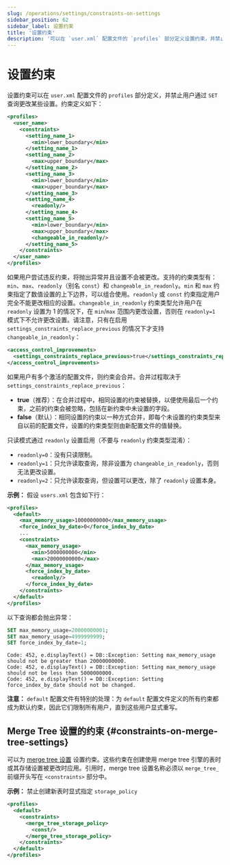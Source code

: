 ```yaml
---
slug: /operations/settings/constraints-on-settings
sidebar_position: 62
sidebar_label: 设置约束
title: '设置约束'
description: '可以在 `user.xml` 配置文件的 `profiles` 部分定义设置约束，并禁止用户通过 `SET` 查询更改某些设置。'
---
```



# 设置约束

设置约束可以在 `user.xml` 配置文件的 `profiles` 部分定义，并禁止用户通过 `SET` 查询更改某些设置。约束定义如下：

``` xml
<profiles>
  <user_name>
    <constraints>
      <setting_name_1>
        <min>lower_boundary</min>
      </setting_name_1>
      <setting_name_2>
        <max>upper_boundary</max>
      </setting_name_2>
      <setting_name_3>
        <min>lower_boundary</min>
        <max>upper_boundary</max>
      </setting_name_3>
      <setting_name_4>
        <readonly/>
      </setting_name_4>
      <setting_name_5>
        <min>lower_boundary</min>
        <max>upper_boundary</max>
        <changeable_in_readonly/>
      </setting_name_5>
    </constraints>
  </user_name>
</profiles>
```

如果用户尝试违反约束，将抛出异常并且设置不会被更改。支持的约束类型有：`min`、`max`、`readonly`（别名 `const`）和 `changeable_in_readonly`。`min` 和 `max` 约束指定了数值设置的上下边界，可以组合使用。`readonly` 或 `const` 约束指定用户完全不能更改相应的设置。`changeable_in_readonly` 约束类型允许用户在 `readonly` 设置为 1 的情况下，在 `min`/`max` 范围内更改设置，否则在 `readonly=1` 模式下不允许更改设置。请注意，只有在启用 `settings_constraints_replace_previous` 的情况下才支持 `changeable_in_readonly`：
``` xml
<access_control_improvements>
  <settings_constraints_replace_previous>true</settings_constraints_replace_previous>
</access_control_improvements>
```

如果用户有多个激活的配置文件，则约束会合并。合并过程取决于 `settings_constraints_replace_previous`：
- **true**（推荐）：在合并过程中，相同设置的约束被替换，以便使用最后一个约束，之前的约束会被忽略，包括在新约束中未设置的字段。
- **false**（默认）：相同设置的约束以一种方式合并，即每个未设置的约束类型来自以前的配置文件，设置的约束类型则由新配置文件的值替换。

只读模式通过 `readonly` 设置启用（不要与 `readonly` 约束类型混淆）：
- `readonly=0`：没有只读限制。
- `readonly=1`：只允许读取查询，除非设置为 `changeable_in_readonly`，否则无法更改设置。
- `readonly=2`：只允许读取查询，但设置可以更改，除了 `readonly` 设置本身。

**示例：** 假设 `users.xml` 包含如下行：

``` xml
<profiles>
  <default>
    <max_memory_usage>10000000000</max_memory_usage>
    <force_index_by_date>0</force_index_by_date>
    ...
    <constraints>
      <max_memory_usage>
        <min>5000000000</min>
        <max>20000000000</max>
      </max_memory_usage>
      <force_index_by_date>
        <readonly/>
      </force_index_by_date>
    </constraints>
  </default>
</profiles>
```

以下查询都会抛出异常：

``` sql
SET max_memory_usage=20000000001;
SET max_memory_usage=4999999999;
SET force_index_by_date=1;
```

``` text
Code: 452, e.displayText() = DB::Exception: Setting max_memory_usage should not be greater than 20000000000.
Code: 452, e.displayText() = DB::Exception: Setting max_memory_usage should not be less than 5000000000.
Code: 452, e.displayText() = DB::Exception: Setting force_index_by_date should not be changed.
```

**注意：** `default` 配置文件有特别的处理：为 `default` 配置文件定义的所有约束都成为默认约束，因此它们限制所有用户，直到这些用户显式重写。

## Merge Tree 设置的约束 {#constraints-on-merge-tree-settings}
可以为 [merge tree 设置](merge-tree-settings.md) 设置约束。这些约束在创建使用 merge tree 引擎的表时或其存储设置被更改时应用。引用时，merge tree 设置名称必须以 `merge_tree_` 前缀开头写在 `<constraints>` 部分中。

**示例：** 禁止创建新表时显式指定 `storage_policy`

``` xml
<profiles>
  <default>
    <constraints>
      <merge_tree_storage_policy>
        <const/>
      </merge_tree_storage_policy>
    </constraints>
  </default>
</profiles>
```
